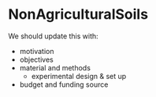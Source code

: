 # NonAgriculturalSoils

We should update this with:
  - motivation
  - objectives
  - material and methods
    -  experimental design & set up
  - budget and funding source
